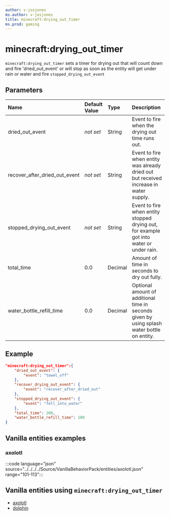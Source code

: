 ```yaml
---
author: v-josjones
ms.author: v-josjones
title: minecraft:drying_out_timer
ms.prod: gaming
---
```


# minecraft:drying_out_timer

`minecraft:drying_out_timer` sets a timer for drying out that will count down and fire 'dried_out_event' or will stop as soon as the entity will get under rain or water and fire `stopped_drying_out_event`

## Parameters

|Name |Default Value  |Type  |Description  |
|:----------|:----------|:----------|:----------|
|dried_out_event|*not set* | String|  Event to fire when the drying out time runs out. |
|recover_after_dried_out_event|*not set* | String|  Event to fire when entity was already dried out but received increase in water supply. |
|stopped_drying_out_event|*not set* | String|  Event to fire when entity stopped drying out, for example got into water or under rain. |
| total_time| 0.0| Decimal| Amount of time in seconds to dry out fully. |
|water_bottle_refill_time| 0.0| Decimal|  Optional amount of additional time in seconds given by using splash water bottle on entity. |

## Example

```json
"minecraft:drying_out_timer":{
    "dried_out_event": {
        "event": "towel_off"
    },
    "recover_drying_out_event": {
        "event": "recover_after_dried_out"
    },
    "stopped_drying_out_event": {
        "event": "fell_into_water"
    },
    "total_time": 200,
    "water_bottle_refill_time": 100
}
```

## Vanilla entities examples

### axolotl

:::code language="json" source="../../../../Source/VanillaBehaviorPack/entities/axolotl.json" range="101-113":::

## Vanilla entities using `minecraft:drying_out_timer`

- [axolotl](../../../../Source/VanillaBehaviorPack_Snippets/entities/axolotl.md)
- [dolphin](../../../../Source/VanillaBehaviorPack_Snippets/entities/dolphin.md)
